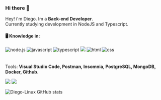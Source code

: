 ### Hi there 👋

<p align="left"> 
  Hey! i'm Diego. Im a <strong>Back-end Developer</strong>.<br>
  Currently studying development in NodeJS and Typescript.
</p>

<div style="display: inline_block">
  <h4>🖥️ Knowledge in:</h4>
  <img  src="https://img.shields.io/badge/Node.js-43853D?style=for-the-badge&logo=node.js&logoColor=white" alt="node.js"/>
  <img  src="https://img.shields.io/badge/JavaScript-F7DF1E?style=for-the-badge&logo=javascript&logoColor=black" alt="javascript"/>
  <img src="https://img.shields.io/badge/TypeScript-007ACC?style=for-the-badge&logo=typescript&logoColor=white" alt="typescript"/>
  <img src="https://img.shields.io/badge/React-20232A?style=for-the-badge&logo=react&logoColor=61DAFB alt="react"/>
  <img src="https://img.shields.io/badge/HTML-239120?style=for-the-badge&logo=html5&logoColor=white" alt="html"/>
  <img src="https://img.shields.io/badge/CSS-239120?&style=for-the-badge&logo=css3&logoColor=white" alt="css"/>                                        
</div>
<br>
    
<p align="left" style="margin-top: 20">
  Tools: <strong>Visual Studio Code, Postman, Insomnia, PostgreSQL, MongoDB, Docker, Github.</strong>
</p>

<p align="left">
  <a href="mailto:diegosudolinux@gmail.com" target="_blank">
 <img src="https://img.shields.io/badge/-Gmail-%23333?style=for-the-badge&logo=gmail&logoColor=white"></a>

  <a href="https://www.linkedin.com/in/diego-oliveira-00844619b/" target="_blank">
  <img src="https://img.shields.io/badge/LinkedIn-0077B5?style=for-the-badge&logo=linkedin&logoColor=white"/></a>

 
</p>  

![Diego-Linux GitHub stats](https://github-readme-stats.vercel.app/api?username=Diego-Linux&show_icons=true&theme=radical)
                                                                                                           

